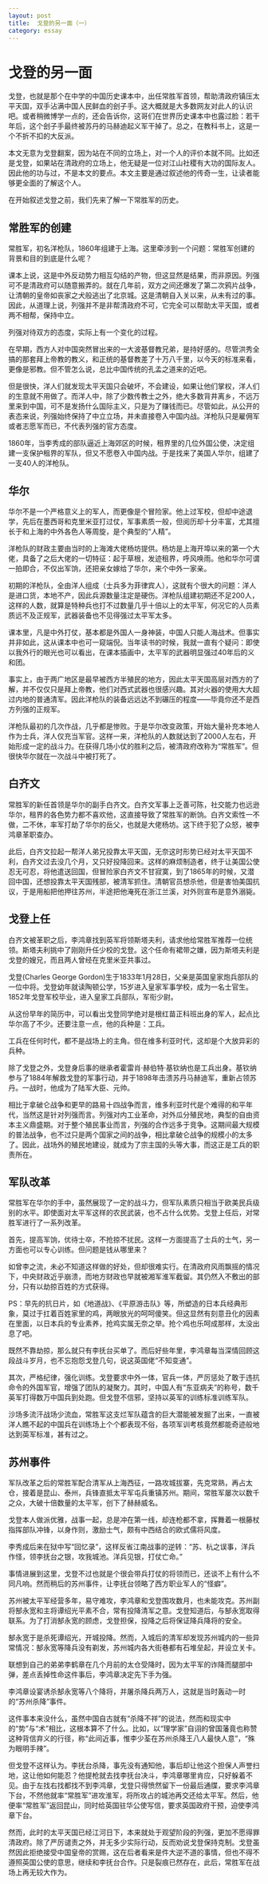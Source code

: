 ```yaml
---
layout: post
title:  戈登的另一面（一）
category: essay 
---
```


# 戈登的另一面

戈登，也就是那个在中学的中国历史课本中，出任常胜军首领，帮助清政府镇压太平天国，双手沾满中国人民鲜血的刽子手。这大概就是大多数网友对此人的认识吧。或者稍微博学一点的，还会告诉你，这哥们在世界历史课本中也露过脸：若干年后，这个刽子手最终被苏丹的马赫迪起义军干掉了。总之，在教科书上，这是一个不折不扣的大反派。

本文无意为戈登翻案，因为站在不同的立场上，对一个人的评价本就不同。比如还是戈登，如果站在清政府的立场上，他无疑是一位对江山社稷有大功的国际友人。因此他的功与过，不是本文的要点。本文主要是通过叙述他的传奇一生，让读者能够更全面的了解这个人。

在开始叙述戈登之前，我们先来了解一下常胜军的历史。

## 常胜军的创建

常胜军，初名洋枪队，1860年组建于上海。这里牵涉到一个问题：常胜军创建的背景和目的到底是什么呢？

课本上说，这是中外反动势力相互勾结的产物，但这显然是结果，而非原因。列强可不是清政府可以随意搬弄的。就在几年前，双方之间还爆发了第二次鸦片战争，让清朝的皇帝如丧家之犬般逃出了北京城。这是清朝自入关以来，从未有过的事。因此，从道理上说，列强并不是非帮清政府不可，它完全可以帮助太平天国，或者两不相帮，保持中立。

列强对待双方的态度，实际上有一个变化的过程。

在早期，西方人对中国突然冒出来的一大波基督教兄弟，是持好感的。尽管洪秀全搞的那套拜上帝教的教义，和正统的基督教差了十万八千里，以今天的标准来看，更像是邪教。但不管怎么说，总比中国传统的孔孟之道来的近吧。

但是很快，洋人们就发现太平天国只会破坏，不会建设，如果让他们掌权，洋人们的生意就不用做了。而洋人中，除了少数传教士之外，绝大多数背井离乡，不远万里来到中国，可不是发扬什么国际主义，只是为了赚钱而已。尽管如此，从公开的表态来说，列强始终保持了中立立场，并未直接卷入中国内战。洋枪队只是雇佣军或者志愿军而已，不代表列强的官方态度。

1860年，当李秀成的部队逼近上海郊区的时候，租界里的几位外国公使，决定组建一支保护租界的军队，但又不愿卷入中国内战。于是找来了美国人华尔，组建了一支40人的洋枪队。

## 华尔

华尔不是一个严格意义上的军人，而更像是个冒险家。他上过军校，但却中途退学，先后在墨西哥和克里米亚打过仗，军事素质一般，但阅历却十分丰富，尤其擅长于和上海的中外各色人等周旋，是个典型的“人精”。

洋枪队的财政主要由当时的上海滩大佬杨坊提供。杨坊是上海开埠以来的第一个大佬，具备了之后大佬的一切特征：起于草根，发迹租界，呼风唤雨。他和华尔可谓一拍即合，不仅出军饷，还把亲女嫁给了华尔，来个中外一家亲。

初期的洋枪队，全由洋人组成（士兵多为菲律宾人），这就有个很大的问题：洋人是进口货，本地不产，因此兵源数量注定是硬伤。洋枪队组建初期还不足200人，这样的人数，就算是特种兵也打不过数量几乎十倍以上的太平军，何况它的人员素质远不及正规军，武器装备也不见得强过太平军太多。

课本里，凡是中外打仗，基本都是外国人一身神装，中国人只能人海战术。但事实并非如此，这从课本中也可一窥端倪。当年读书的时候，我就一直有个疑问：即使以我外行的眼光也可以看出，在课本插画中，太平军的武器明显强过40年后的义和团。

事实上，由于两广地区是最早被西方半殖民的地方，因此太平天国高层对西方的了解，并不仅仅只是拜上帝教，他们对西式武器也很感兴趣。其对火器的使用大大超过内地的普通清军。因此洋枪队的装备远远达不到碾压的程度——毕竟你还不是西方列强的正规军。

洋枪队最初的几次作战，几乎都是惨败。于是华尔改变政策，开始大量补充本地人作为士兵，洋人仅充当军官。这样一来，洋枪队的人数就达到了2000人左右，开始形成一定的战斗力。在获得几场小仗的胜利之后，被清政府改称为“常胜军”。但很快华尔就在一次战斗中被打死了。

## 白齐文

常胜军的新任首领是华尔的副手白齐文。白齐文军事上乏善可陈，社交能力也远逊华尔，租界的各色势力都不喜欢他，这直接导致了常胜军的断饷。白齐文索性一不做，二不休，率军打劫了华尔的岳父，也就是大佬杨坊。这下终于犯了众怒，被李鸿章革职查办。

此后，白齐文拉起一帮洋人弟兄投靠太平天国，无奈这时形势已经对太平天国不利，白齐文过去没几个月，又只好投降回来。这样的麻烦制造者，终于让美国公使忍无可忍，将他遣送回国，但冒险家白齐文不甘寂寞，到了1865年的时候，又潜回中国，还想投靠太平天国残部，被清军抓住。清朝官员想杀他，但是害怕美国抗议，于是用船把他押往苏州，半途把他淹死在浙江兰溪，对外则宣布是意外溺毙。

## 戈登上任

白齐文被革职之后，李鸿章找到英军将领斯塔夫利，请求他给常胜军推荐一位统领。斯塔夫利挑中了刚刚升任少校的戈登。这个任命有裙带之嫌，因为斯塔夫利是戈登的嫂兄，而且两人曾经在克里米亚共事过。

戈登(Charles George Gordon)生于1833年1月28日，父亲是英国皇家炮兵部队的一位中将。戈登幼年就读陶顿公学，15岁进入皇家军事学校，成为一名士官生。1852年戈登军校毕业，进入皇家工兵部队，军衔少尉。

从这份早年的简历中，可以看出戈登同学绝对是根红苗正科班出身的军人，起点比华尔高了不少。还要注意一点，他的兵种是：工兵。

工兵在任何时代，都不是战场上的主角。但在维多利亚时代，这却是个大放异彩的兵种。

除了戈登之外，戈登身后事的继承者霍雷肖·赫伯特·基钦纳也是工兵出身。基钦纳参与了1884年解救戈登的军事行动，并于1898年击溃苏丹马赫迪军，重新占领苏丹。一战时，他成为了陆军大臣、元帅。

相比于拿破仑战争和更早的路易十四战争而言，维多利亚时代是个难得的和平年代，当然这是针对列强而言。列强对内工业革命，对外瓜分殖民地，典型的自由资本主义鼎盛期。对于整个殖民事业而言，列强的合作远多于竞争。这期间最大规模的普法战争，也不过只是两个国家之间的战争，相比拿破仑战争的规模小的太多了。因此，战场外的殖民地建设，就成为了宗主国的头等大事，而这正是工兵的职责所在。

## 军队改革

常胜军在华尔的手中，虽然展现了一定的战斗力，但军队素质只相当于欧美民兵级别的水平。即使面对太平军这样的农民武装，也不占什么优势。戈登上任后，对常胜军进行了一系列改革。

首先，提高军饷，优待士卒，不抢掠不扰民。这样一方面提高了士兵的士气，另一方面也可以专心训练。但问题是钱从哪里来？

如曾李之流，未必不知道这样做的好处，但却很难实行。在清政府风雨飘摇的情况下，中央财政近乎崩溃，而地方财政也早就被湘军淮军截留。其仍然入不敷出的部分，只有以劫掠百姓的方式获得。

PS：早先的抗日片，如《地道战》、《平原游击队》等，所塑造的日本兵经典形象，莫过于扛着百姓家里的鸡，两眼放光的呵呵傻笑。但这显然有刻意丑化的因素在里面，以日本兵的专业素养，抢鸡实属无奈之举。抢个鸡也乐呵成那样，太没出息了吧。

既然不靠劫掠，那么就只有李抚台买单了。而后好些年里，李鸿章每当深情回顾这段战斗岁月，也不忘抱怨戈登几句，说这英国佬“不知变通”。

其次，严格纪律，强化训练。戈登要求中外一体，官兵一体，严厉惩处了敢于违抗命令的外国军官，增强了团队的凝聚力。其时，中国人有“东亚病夫”的称号，数千英军打得数万中国兵到处跑。但戈登不信邪，坚持以英军的训练标准训练军队。

沙场多流汗战场少流血，常胜军这支烂军队蕴含的巨大潜能被发掘了出来，一直被洋人瞧不起的中国兵在训练场上个个都表现不俗，各项军训考核竟然都能奇迹般地达到英军标准，甚有过之。

## 苏州事件

军队改革之后的常胜军配合清军从上海西征，一路攻城拔寨，先克常熟，再占太仓，接着是昆山、泰州，兵锋直抵太平军屯兵重镇苏州。期间，常胜军屡次以数千之众，大破十倍数量的太平军，创下了赫赫威名。

戈登本人做派优雅，战事一起，总是冲在第一线，却连枪都不拿，挥舞着一根藤杖指挥部队冲锋，以身作则，激励士气，颇有中西结合的欧式儒将风度。

李秀成后来在狱中写“回忆录”，这样反省江南战事的逆转：“苏、杭之误事，洋兵作怪，领李抚台之银，攻我城池。洋兵见银，打仗亡命。”

事情进展到这里，戈登不过也就是个很会带兵打仗的将领而已，还谈不上有什么不同凡响。然而稍后的苏州事件，让李抚台领略了西方职业军人的“怪癖”。

苏州被太平军经营多年，易守难攻，李鸿章和戈登围攻数月，也未能攻克。苏州副将郜永宽和主将谭绍光平素不合，常有投降清军之意。戈登知道后，与郜永宽取得联系。为了打消郜永宽的顾虑，戈登担保，投降之后将保证降兵降将的安全。

郜永宽于是杀死谭绍光，开城投降。然而，入城后的清军却发现苏州城内的一些异常情况：郜永宽等降兵没有剃发，苏州城内各大街巷都有石堆垒起，并设立关卡。

联想到自己的弟弟李鹤章在几个月前的太仓受降时，因为太平军的诈降而腿部中弹，差点丢掉性命这件事后，李鸿章决定先下手为强。

李鸿章设宴诱杀郜永宽等八个降将，并屠杀降兵两万人，这就是当时轰动一时的“苏州杀降”事件。

这件事本来没什么，虽然中国自古就有“杀降不祥”的说法，然而和现实中的“势”与“术”相比，这根本算不了什么。比如，以“理学家”自诩的曾国藩竟也称赞这种背信弃义的行径，称“此间近事，惟李少荃在苏州杀降王八人最快人意”，“殊为眼明手辣”。

但戈登不这样认为。李抚台杀降，事先没有通知他，事后却让他这个担保人声誉扫地，这让他如何能忍？他提枪就去找李抚台决斗，李鸿章哪里肯应，只好躲着不见。由于左找右找都找不到李鸿章，戈登只得愤然留下一份最后通牒，要求李鸿章下台，不然他就率“常胜军”进攻淮军，将所攻占的城池再交还给太平军。然后，他便率“常胜军”返回昆山，同时给英国驻华公使写信，要求英国政府干预，迫使李鸿章下台。

然而，此时的太平天国已经江河日下，本来就处于观望阶段的列强，更加不愿得罪清政府。除了严厉谴责之外，并无多少实际行动，反而劝说戈登保持克制。戈登虽然因此拒绝接受中国皇帝的赏赐，这在后者看来是件大逆不道的事情，但也不得不遵照英国公使的意思，继续和李抚台合作。只是裂痕已然存在，此后，常胜军在战场上再无较大作为。

